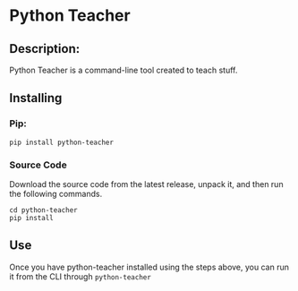 # Python Teacher
## Description:
Python Teacher is a command-line tool created to teach stuff.
## Installing
### Pip:
```
pip install python-teacher
```
### Source Code
Download the source code from the latest release, unpack it, and then run the following commands.
```
cd python-teacher
pip install
```
## Use
Once you have python-teacher installed using the steps above, you can run it from the CLI through `python-teacher`



